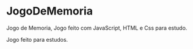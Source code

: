 # JogoDeMemoria
Jogo de Memoria, Jogo feito com JavaScript, HTML e Css para estudo.

Jogo feito para estudos.
